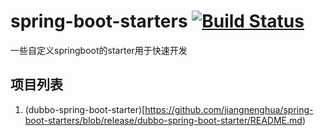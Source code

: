# spring-boot-starters [![Build Status](https://travis-ci.org/jiangnenghua/spring-boot-starters.svg?branch=master)](https://travis-ci.org/jiangnenghua/spring-boot-starters/)
一些自定义springboot的starter用于快速开发

## 项目列表
1. (dubbo-spring-boot-starter)[https://github.com/jiangnenghua/spring-boot-starters/blob/release/dubbo-spring-boot-starter/README.md)
